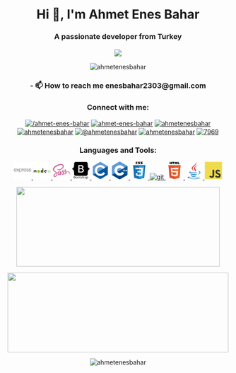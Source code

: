 <h1 align="center">Hi 👋, I'm Ahmet Enes Bahar</h1>
<h3 align="center">A passionate developer from Turkey</h3>
<div  align="center"> <img align="center" src="https://wakatime.com/badge/user/65cc48af-b2e8-49bf-833e-bb7851fcd02d.svg"/>
<p> <img  align="center" src="https://komarev.com/ghpvc/?username=ahmetenesbahar&label=Profile%20views&color=0e75b6&style=flat" alt="ahmetenesbahar" /> </p>
</div>


<h3 align="center">- 📫 How to reach me enesbahar2303@gmail.com</h3>

<h3 align="center">Connect with me:</h3>
<p align="center">
<a align="center" href="https://linkedin.com/in//ahmet-enes-bahar" target="blank"><img align="center" src="https://raw.githubusercontent.com/rahuldkjain/github-profile-readme-generator/master/src/images/icons/Social/linked-in-alt.svg" alt="/ahmet-enes-bahar" height="30" width="40" /></a>
<a align="center" href="https://stackoverflow.com/users/19339253/ahmet-enes-bahar" target="blank"><img align="center" src="https://raw.githubusercontent.com/rahuldkjain/github-profile-readme-generator/master/src/images/icons/Social/stack-overflow.svg" alt="ahmet-enes-bahar" height="30" width="40" /></a>
<a href="https://www.leetcode.com/ahmetenesbahar" target="blank"><img align="center" src="https://raw.githubusercontent.com/rahuldkjain/github-profile-readme-generator/master/src/images/icons/Social/leet-code.svg" alt="ahmetenesbahar" height="30" width="40" /></a>
<a align="center" href="https://instagram.com/ahmetenesbahar" target="blank"><img align="center" src="https://raw.githubusercontent.com/rahuldkjain/github-profile-readme-generator/master/src/images/icons/Social/instagram.svg" alt="ahmetenesbahar" height="30" width="40" /></a>
<a align="center" href="https://medium.com/@ahmetenesbahar" target="blank"><img align="center" src="https://raw.githubusercontent.com/rahuldkjain/github-profile-readme-generator/master/src/images/icons/Social/medium.svg" alt="@ahmetenesbahar" height="30" width="40" /></a>
<a align="center" href="https://www.hackerrank.com/ahmetenesbahar" target="blank"><img align="center" src="https://raw.githubusercontent.com/rahuldkjain/github-profile-readme-generator/master/src/images/icons/Social/hackerrank.svg" alt="ahmetenesbahar" height="30" width="40" /></a>
<a align="center" href="https://discordapp.com/users/252878122171629568" target="blank"><img align="center" src="https://raw.githubusercontent.com/rahuldkjain/github-profile-readme-generator/master/src/images/icons/Social/discord.svg" alt="7969" height="30" width="40" /></a>
</p>

<h3 align="center">Languages and Tools:</h3>
<p align="center"><a href="https://expressjs.com" target="_blank" rel="noreferrer"> <img src="https://raw.githubusercontent.com/devicons/devicon/master/icons/express/express-original-wordmark.svg" alt="express" width="40" height="40"/> </a> <a href="https://nodejs.org" target="_blank" rel="noreferrer"> <img src="https://raw.githubusercontent.com/devicons/devicon/master/icons/nodejs/nodejs-original-wordmark.svg" alt="nodejs" width="40" height="40"/> </a> <a href="https://sass-lang.com" target="_blank" rel="noreferrer"> <img src="https://raw.githubusercontent.com/devicons/devicon/master/icons/sass/sass-original.svg" alt="sass" width="40" height="40"/> </a><a align="center" href="https://getbootstrap.com" target="_blank" rel="noreferrer"> <img src="https://raw.githubusercontent.com/devicons/devicon/master/icons/bootstrap/bootstrap-plain-wordmark.svg" alt="bootstrap" width="40" height="40"/> </a> <a href="https://www.cprogramming.com/" target="_blank" rel="noreferrer"> <img src="https://raw.githubusercontent.com/devicons/devicon/master/icons/c/c-original.svg" alt="c" width="40" height="40"/> </a><a href="https://www.w3schools.com/cpp/" target="_blank" rel="noreferrer"> <img src="https://raw.githubusercontent.com/devicons/devicon/master/icons/cplusplus/cplusplus-original.svg" alt="cplusplus" width="40" height="40"/> </a> <a href="https://www.w3schools.com/css/" target="_blank" rel="noreferrer"> <img src="https://raw.githubusercontent.com/devicons/devicon/master/icons/css3/css3-original-wordmark.svg" alt="css3" width="40" height="40"/> </a> <a href="https://git-scm.com/" target="_blank" rel="noreferrer"> <img src="https://www.vectorlogo.zone/logos/git-scm/git-scm-icon.svg" alt="git" width="40" height="40"/> </a> <a href="https://www.w3.org/html/" target="_blank" rel="noreferrer"> <img src="https://raw.githubusercontent.com/devicons/devicon/master/icons/html5/html5-original-wordmark.svg" alt="html5" width="40" height="40"/> </a> <a href="https://www.java.com" target="_blank" rel="noreferrer"> <img src="https://raw.githubusercontent.com/devicons/devicon/master/icons/java/java-original.svg" alt="java" width="40" height="40"/> </a> <a href="https://developer.mozilla.org/en-US/docs/Web/JavaScript" target="_blank" rel="noreferrer"> <img src="https://raw.githubusercontent.com/devicons/devicon/master/icons/javascript/javascript-original.svg" alt="javascript" width="40" height="40"/> </a></p>

<a href="https://github.com/ahmetenesbahar">
 <p align="center"> <img align="center" height="180em" width="460em"  src="https://github-readme-stats-eight-theta.vercel.app/api/top-langs/?username=ahmetenesbahar&layout=compact&langs_count=8&theme=tokyonight"/></p>
  <p align="center"> <img align="center" height="180em" width="500em" src="https://github-readme-stats-eight-theta.vercel.app/api?username=ahmetenesbahar&show_icons=true&theme=tokyonight&include_all_commits=true&count_private=true"/></p>
</a>

<p align="center"><img  src="https://github-readme-streak-stats.herokuapp.com/?user=ahmetenesbahar&theme=tokyonight" width="460em"  alt="ahmetenesbahar" /></p>
